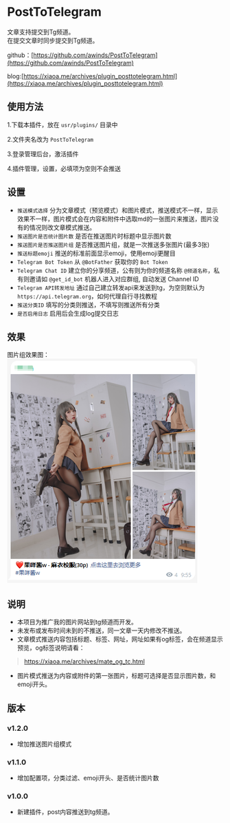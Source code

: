 # PostToTelegram

文章支持提交到Tg频道。  
在提交文章时同步提交到Tg频道。  
 
github：[https://github.com/awinds/PostToTelegram](https://github.com/awinds/PostToTelegram) 

blog:[https://xiaoa.me/archives/plugin_posttotelegram.html](https://xiaoa.me/archives/plugin_posttotelegram.html)

## 使用方法  

1.下载本插件，放在 `usr/plugins/` 目录中

2.文件夹名改为 `PostToTelegram`

3.登录管理后台，激活插件

4.插件管理，设置，必填项为空则不会推送

## 设置

+ `推送模式选择` 分为文章模式（预览模式）和图片模式，推送模式不一样，显示效果不一样，图片模式会在内容和附件中选取md的一张图片来推送，图片没有的情况则改文章模式推送。
+ `推送图片是否统计图片数` 是否在推送图片时标题中显示图片数
+ `推送图片是否推送图片组` 是否推送图片组，就是一次推送多张图片(最多3张)
+ `推送标题emoji` 推送的标准前面显示emoji，使用emoji更醒目
+ `Telegram Bot Token` 从 `@BotFather` 获取你的 `Bot Token`
+ `Telegram Chat ID` 建立你的分享频道，公有则为你的频道名称 `@频道名称`，私有则邀请如 `@get_id_bot` 机器人进入对应群组, 自动发送 Channel ID
+ `Telegram API转发地址` 通过自己建立转发api来发送到tg，为空则默认为`https://api.telegram.org`，如何代理自行寻找教程
+ `推送分类ID` 填写的分类则推送，不填写则推送所有分类
+ `是否启用日志` 启用后会生成log提交日志

## 效果

图片组效果图：
![media_demo](https://raw.githubusercontent.com/awinds/PostToTelegram/main/media_demo.png)

## 说明
- 本项目为推广我的图片网站到tg频道而开发。
- 未发布或发布时间未到的不推送，同一文章一天内修改不推送。
- 文章模式推送内容包括标题、标签、网址，网址如果有og标签，会在频道显示预览，og标签说明请看：
> https://xiaoa.me/archives/mate_og_tc.html
- 图片模式推送为内容或附件的第一张图片，标题可选择是否显示图片数，和emoji开头。

## 版本
### v1.2.0
- 增加推送图片组模式

### v1.1.0
- 增加配置项，分类过滤、emoji开头、是否统计图片数

### v1.0.0
- 新建插件，post内容推送到tg频道。